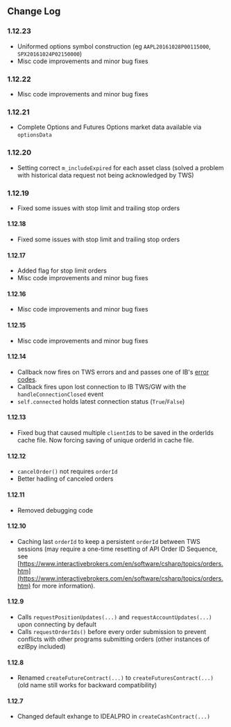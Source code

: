 ## Change Log

### 1.12.23

- Uniformed options symbol construction (eg ``AAPL20161028P00115000``, ``SPX20161024P02150000``)
- Misc code improvements and minor bug fixes

### 1.12.22

- Misc code improvements and minor bug fixes

### 1.12.21

- Complete Options and Futures Options market data available via ``optionsData``

### 1.12.20

- Setting correct ``m_includeExpired`` for each asset class (solved a problem with historical data request not being acknowledged by TWS)

### 1.12.19

- Fixed some issues with stop limit and trailing stop orders

#### 1.12.18

- Fixed some issues with stop limit and trailing stop orders

#### 1.12.17

- Added flag for stop limit orders
- Misc code improvements and minor bug fixes

#### 1.12.16

- Misc code improvements and minor bug fixes

#### 1.12.15

- Misc code improvements and minor bug fixes

#### 1.12.14

- Callback now fires on TWS errors and and passes one of IB's [error codes](https://www.interactivebrokers.com/en/software/api/apiguide/tables/api_message_codes.htm).
- Callback fires upon lost connection to IB TWS/GW with the ``handleConnectionClosed`` event
- ``self.connected`` holds latest connection status (``True``/``False``)

#### 1.12.13

- Fixed bug that caused multiple ``clientId``s to be saved in the orderIds cache file. Now forcing saving of unique orderId in cache file.

#### 1.12.12

- ``cancelOrder()`` not requires ``orderId``
- Better hadling of canceled orders

#### 1.12.11

- Removed debugging code


#### 1.12.10

- Caching last ``orderId`` to keep a persistent ``orderId`` between TWS sessions (may require a one-time resetting of API Order ID Sequence, see
[https://www.interactivebrokers.com/en/software/csharp/topics/orders.htm](https://www.interactivebrokers.com/en/software/csharp/topics/orders.htm) for more information).


#### 1.12.9

- Calls ``requestPositionUpdates(...)`` and ``requestAccountUpdates(...)`` upon connecting by default
- Calls ``requestOrderIds()`` before every order submission to prevent conflicts with other programs submitting orders (other instances of ezIBpy included)

#### 1.12.8

- Renamed ``createFutureContract(...)`` to ``createFuturesContract(...)`` (old name still works for backward compatibility)

#### 1.12.7

- Changed default exhange to IDEALPRO in ``createCashContract(...)``

